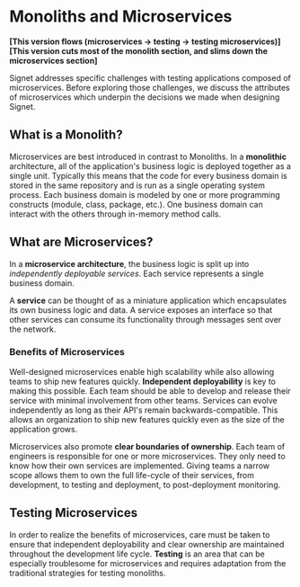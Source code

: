 # Monoliths and Microservices

**\[This version flows (microservices -> testing -> testing microservices)\]\
\[This version cuts most of the monolith section, and slims down the microservices section\]**

Signet addresses specific challenges with testing applications composed of microservices.
Before exploring those challenges, we discuss the attributes of microservices which underpin the decisions we made when designing Signet.

## What is a Monolith?

Microservices are best introduced in contrast to Monoliths. In a **monolithic** architecture, all of the application's business logic is deployed together as a single unit.
Typically this means that the code for every business domain is stored in the same repository and is run as a single operating system process.
Each business domain is modeled by one or more programming constructs (module, class, package, etc.).
One business domain can interact with the others through in-memory method calls.

## What are Microservices?

In a **microservice architecture**, the business logic is split up into *independently deployable services*. Each service represents a single business domain.

A **service** can be thought of as a miniature application which encapsulates its own business logic and data.
A service exposes an interface so that other services can consume its functionality through messages sent over the network.

### Benefits of Microservices

Well-designed microservices enable high scalability while also allowing teams to ship new features quickly.
**Independent deployability** is key to making this possible.
Each team should be able to develop and release their service with minimal involvement from other teams.
Services can evolve independently as long as their API's remain backwards-compatible.
This allows an organization to ship new features quickly even as the size of the application grows.

Microservices also promote **clear boundaries of ownership**. Each team of engineers is responsible for one or more microservices.
They only need to know how their own services are implemented.
Giving teams a narrow scope allows them to own the full life-cycle of their services, from development, to testing and deployment, to post-deployment monitoring.

## Testing Microservices

In order to realize the benefits of microservices, care must be taken to ensure that independent deployability and clear ownership are maintained throughout the development life cycle.
**Testing** is an area that can be especially troublesome for microservices and requires adaptation from the traditional strategies for testing monoliths.

